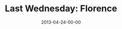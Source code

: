 ---
layout: message
category: message
series: "Rhythm"
title: "Last Wednesday: Florence"
date: 2013-04-24-00-00
message_id: 783
audio-description: "Last Wednesday April 2013 - Florence"
audio: "http://www.crossroads.net/players/media/hq/042413-LW-Florence.mp3"
audio-title: "Last Wednesday April 2013 - Florence"
audio-duration: "14:45"
video-description: "Last Wednesday April 2013 - Florence"
video-title: "Last Wednesday April 2013 - Florence"
video: "https://s3.amazonaws.com/crossroadsvideomessages/042413-LW-Florence.mp4"
video-poster: "https://www.crossroads.net/uploadedfiles/042413-LW-Florence-still.jpg"
---